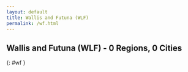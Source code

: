```yaml
---
layout: default
title: Wallis and Futuna (WLF)
permalink: /wf.html
---
```



## Wallis and Futuna (WLF) - 0 Regions, 0 Cities
{: #wf }






 
